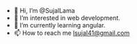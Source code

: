- 👋 Hi, I’m @SujalLama
- 👀 I’m interested in web development.
- 🌱 I’m currently learning angular.
- 📫 How to reach me lsujal41@gmail.com

<!---
SujalLama/SujalLama is a ✨ special ✨ repository because its `README.md` (this file) appears on your GitHub profile.
You can click the Preview link to take a look at your changes.
--->
